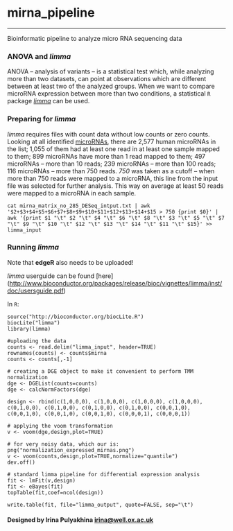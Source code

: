 # mirna_pipeline
--------------------------------------
Bioinformatic pipeline to analyze micro RNA sequencing data

### ANOVA and *limma*

ANOVA – analysis of variants – is a statistical test which, while analyzing more than two datasets, can point at observations which are different between at least two of the analyzed groups. When we want to compare microRNA expression between more than two conditions, a statistical `R` package [*limma*](http://www.bioconductor.org/packages/release/bioc/html/limma.html) can be used.

### Preparing for *limma*

*limma* requires files with count data without low counts or zero counts. Looking at all identified [microRNAs](https://github.com/jknightlab/mirna_pipeline/blob/master/mirna_matrix_no_285.xls), there are 2,577 human microRNAs in the list; 1,055 of them had at least one read in at least one sample mapped to them; 899 microRNAs have more than 1 read mapped to them; 497 microRNAs – more than 10 reads; 239 microRNAs – more than 100 reads; 116 microRNAs – more than 750 reads. *750* was taken as a cutoff – when more than 750 reads were mapped to a microRNA, this line from the input file was selected for further analysis. This way on average at least 50 reads were mapped to a microRNA in each sample.

```
cat mirna_matrix_no_285_DESeq_intput.txt | awk '$2+$3+$4+$5+$6+$7+$8+$9+$10+$11+$12+$13+$14+$15 > 750 {print $0}' | awk '{print $1 "\t" $2 "\t" $4 "\t" $6 "\t" $8 "\t" $3 "\t" $5 "\t" $7 "\t" $9 "\t" $10 "\t" $12 "\t" $13 "\t" $14 "\t" $11 "\t" $15}' >> limma_input
```

### Running *limma*

Note that **edgeR** also needs to be uploaded!

*limma* userguide can be found [here]
(http://www.bioconductor.org/packages/release/bioc/vignettes/limma/inst/doc/usersguide.pdf)

In `R`:
```
source("http://bioconductor.org/biocLite.R")
biocLite("limma")
library(limma)

#uploading the data
counts <- read.delim("limma_input", header=TRUE)
rownames(counts) <- counts$mirna
counts <- counts[,-1]

# creating a DGE object to make it convenient to perform TMM normalization
dge <- DGEList(counts=counts)
dge <- calcNormFactors(dge)

design <- rbind(c(1,0,0,0), c(1,0,0,0), c(1,0,0,0), c(1,0,0,0), c(0,1,0,0), c(0,1,0,0), c(0,1,0,0), c(0,1,0,0), c(0,0,1,0), c(0,0,1,0), c(0,0,1,0), c(0,0,1,0), c(0,0,0,1), c(0,0,0,1))

# applying the voom transformation
v <- voom(dge,design,plot=TRUE)

# for very noisy data, which our is:
png("normalization_expressed_mirnas.png")
v <- voom(counts,design,plot=TRUE,normalize="quantile")
dev.off()

# standard limma pipeline for differential expression analysis
fit <- lmFit(v,design)
fit <- eBayes(fit)
topTable(fit,coef=ncol(design))

write.table(fit, file="limma_output", quote=FALSE, sep="\t")
```


#### Designed by Irina Pulyakhina irina@well.ox.ac.uk
